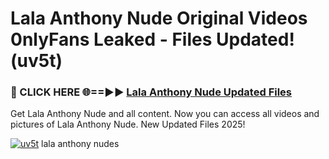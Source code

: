 # Lala Anthony Nude Original Videos 0nlyFans Leaked - Files Updated! (uv5t)

<h3>🔴 CLICK HERE 🌐==►► <a href="https://tinyurl.com/52m3yx9h" rel="nofollow">Lala Anthony Nude Updated Files</a></h3>

Get Lala Anthony Nude and all content. Now you can access all videos and pictures of Lala Anthony Nude. New Updated Files 2025!

[![uv5t](https://i.imgur.com/TnHtlc8.gif)](https://tinyurl.com/52m3yx9h)
lala anthony nudes